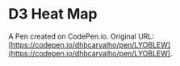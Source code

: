 # D3 Heat Map

A Pen created on CodePen.io. Original URL: [https://codepen.io/dhbcarvalho/pen/LYOBLEW](https://codepen.io/dhbcarvalho/pen/LYOBLEW).


